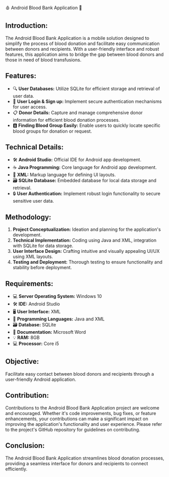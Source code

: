 🩸 Android Blood Bank Application 📱

## Introduction:
The Android Blood Bank Application is a mobile solution designed to simplify the process of blood donation and facilitate easy communication between donors and recipients. With a user-friendly interface and robust features, this application aims to bridge the gap between blood donors and those in need of blood transfusions.

## Features:
- 🔍 **User Databases:** Utilize SQLite for efficient storage and retrieval of user data.
- 🔐 **User Login & Sign up:** Implement secure authentication mechanisms for user access.
- 📋 **Donor Details:** Capture and manage comprehensive donor information for efficient blood donation processes.
- 🅱️ **Finding Blood Group Easily:** Enable users to quickly locate specific blood groups for donation or request.

## Technical Details:
- 🛠️ **Android Studio:** Official IDE for Android app development.
- ☕ **Java Programming:** Core language for Android app development.
- 📄 **XML:** Markup language for defining UI layouts.
- 🗃️ **SQLite Database:** Embedded database for local data storage and retrieval.
- 🔒 **User Authentication:** Implement robust login functionality to secure sensitive user data.

## Methodology:
1. **Project Conceptualization:** Ideation and planning for the application's development.
2. **Technical Implementation:** Coding using Java and XML, integration with SQLite for data storage.
3. **User Interface Design:** Crafting intuitive and visually appealing UI/UX using XML layouts.
4. **Testing and Deployment:** Thorough testing to ensure functionality and stability before deployment.

## Requirements:
- 💻 **Server Operating System:** Windows 10
- 🛠️ **IDE:** Android Studio
- 🖥️ **User Interface:** XML
- 💾 **Programming Languages:** Java and XML
- 🗃️ **Database:** SQLite
- 📝 **Documentation:** Microsoft Word
- 💡 **RAM:** 8GB
- 💻 **Processor:** Core i5

## Objective:
Facilitate easy contact between blood donors and recipients through a user-friendly Android application.

## Contribution:
Contributions to the Android Blood Bank Application project are welcome and encouraged. Whether it's code improvements, bug fixes, or feature enhancements, your contributions can make a significant impact on improving the application's functionality and user experience. Please refer to the project's GitHub repository for guidelines on contributing.

## Conclusion:
The Android Blood Bank Application streamlines blood donation processes, providing a seamless interface for donors and recipients to connect efficiently.
